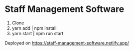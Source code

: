 # Staff Management Software

1. Clone
2. yarn add | npm install
3. yarn start | npm run start

Deployed on https://staff-management-software.netlify.app/

